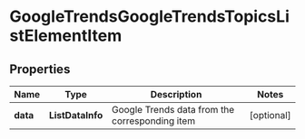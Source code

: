 # GoogleTrendsGoogleTrendsTopicsListElementItem


## Properties

| Name | Type | Description | Notes |
|------------ | ------------- | ------------- | -------------|
**data** | **ListDataInfo** | Google Trends data from the corresponding item |[optional]|